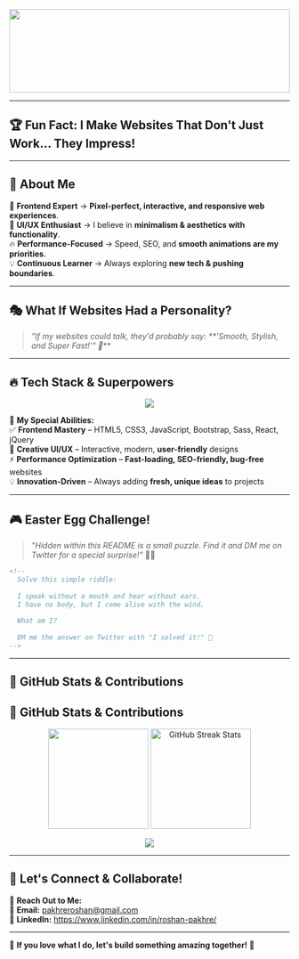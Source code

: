 <div align="center">
  <img src="https://mir-s3-cdn-cf.behance.net/project_modules/fs/54b6c068097599.5b50bca476b9b.gif" height="150" width="100% />
  <h1>🚀 Pakhre Roshan - Frontend Developer</h1>
  <p><i>Bringing Ideas to Life | Code, Creativity & Innovation</i></p>
  
  <img src="https://readme-typing-svg.herokuapp.com?font=Fira+Code&size=22&pause=1000&color=F3CC30&center=true&vCenter=true&width=800&lines=🚀+Frontend+Developer+|+Backend+Developer+on+the+way;🎨+Pixel+Perfect+UI/UX+Designs;💡+Creative+Thinker+%26+Problem+Solver;🔥+Passionate+about+Tech+%26+Innovation" />
</div>

---

## 🏆 **Fun Fact: I Make Websites That Don't Just Work... They Impress!**  

---

## 🌟 About Me  

🎯 **Frontend Expert** → **Pixel-perfect, interactive, and responsive web experiences**.  
🎨 **UI/UX Enthusiast** → I believe in **minimalism & aesthetics with functionality**.  
🔥 **Performance-Focused** → Speed, SEO, and **smooth animations are my priorities**.  
💡 **Continuous Learner** → Always exploring **new tech & pushing boundaries**.  

---

## 🎭 **What If Websites Had a Personality?**
> _"If my websites could talk, they'd probably say: **'Smooth, Stylish, and Super Fast!'" 🚀_**  

---

## 🔥 **Tech Stack & Superpowers**  

<p align="center">
  <img src="https://skillicons.dev/icons?i=html,css,bootstrap,sass,js,react,jquery,git,github,canva" />
</p>

🚀 **My Special Abilities:**  
✅ **Frontend Mastery** – HTML5, CSS3, JavaScript, Bootstrap, Sass, React, jQuery  
🎨 **Creative UI/UX** – Interactive, modern, **user-friendly** designs  
⚡ **Performance Optimization** – **Fast-loading, SEO-friendly, bug-free** websites  
💡 **Innovation-Driven** – Always adding **fresh, unique ideas** to projects  

---

## 🎮 **Easter Egg Challenge!**  
> _"Hidden within this README is a small puzzle. Find it and DM me on Twitter for a special surprise!"_ 🧧🔥  

```html
<!--  
  Solve this simple riddle:  
  
  I speak without a mouth and hear without ears.  
  I have no body, but I come alive with the wind.  
  
  What am I?  
  
  DM me the answer on Twitter with "I solved it!" 🚀  
-->
```

---

## 👾 **GitHub Stats & Contributions**  

## 👾 GitHub Stats & Contributions

<p align="center">
  <img src="https://github-readme-stats.vercel.app/api?username=roshan773&show_icons=true&theme=radical&count_private=true" height="180" />
 <img src="https://streak-stats.demolab.com/?user=roshan773&theme=dark" alt="GitHub Streak Stats" height="180" />
</p>

<p align="center">
  <img src="https://github-readme-activity-graph.vercel.app/graph?username=roshan773&theme=react-dark&hide_border=true" />
</p>


---

## 🌌 **Let's Connect & Collaborate!**  

📩 **Reach Out to Me:**   
📧 **Email:** pakhreroshan@gmail.com  
🌝 **LinkedIn:** https://www.linkedin.com/in/roshan-pakhre/    

---

🌟 **If you love what I do, let's build something amazing together!** 🚀
